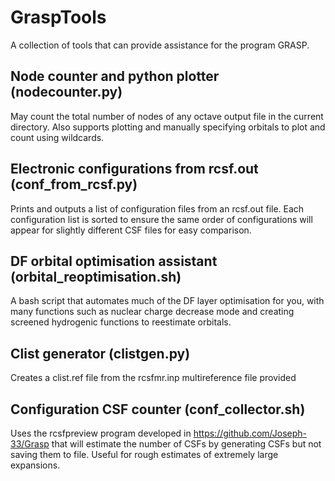 # GraspTools
A collection of tools that can provide assistance for the program GRASP.

## Node counter and python plotter (nodecounter.py)

May count the total number of nodes of any octave output file in the current directory. Also supports plotting and manually specifying orbitals to plot and count using wildcards.

## Electronic configurations from rcsf.out (conf_from_rcsf.py)

Prints and outputs a list of configuration files from an rcsf.out file.
Each configuration list is sorted to ensure the same order of configurations will appear for slightly different CSF files for easy comparison.

## DF orbital optimisation assistant (orbital_reoptimisation.sh)

A bash script that automates much of the DF layer optimisation for you, with many functions such as nuclear charge decrease mode and creating screened hydrogenic functions to reestimate orbitals.

## Clist generator (clistgen.py)

Creates a clist.ref file from the rcsfmr.inp multireference file provided

## Configuration CSF counter (conf_collector.sh)

Uses the rcsfpreview program developed in https://github.com/Joseph-33/Grasp that will estimate the number of CSFs by generating CSFs but not saving them to file. Useful for rough estimates of extremely large expansions.

